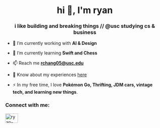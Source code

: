 <h1 align="center">hi 👋, I'm ryan</h1>
<h3 align="center">i like building and breaking things // @usc studying cs & business</h3>

- 🔭 I’m currently working with **AI & Design**

- 🌱 I’m currently learning **Swift and Chess**

- 📫 Reach me **rchang05@usc.edu**

- 📄 Know about my experiences [here](https://rchang.vercel.app)

- ⚡ In my free time, I love **Pokémon Go, Thrifting, JDM cars, vintage tech, and learning new things**.
  
<h3 align="left">Connect with me:</h3>
<p align="left">
<a href="https://linkedin.com/in/ryanchang29" target="blank"><img align="center" src="https://raw.githubusercontent.com/rahuldkjain/github-profile-readme-generator/master/src/images/icons/Social/linked-in-alt.svg" alt="ryan-chang-r3642370" height="30" width="40" /></a>
</p>

